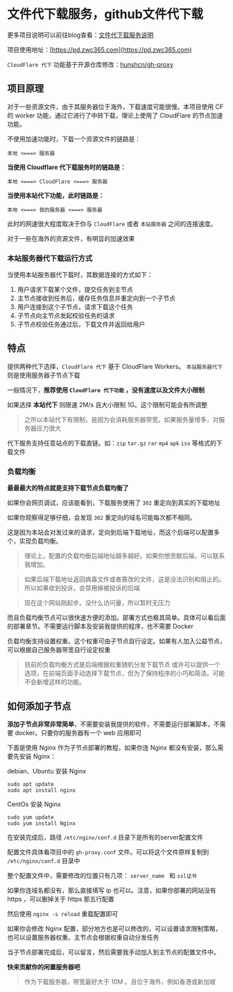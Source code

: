 
# 文件代下载服务，github文件代下载

更多项目说明可以前往blog查看：[文件代下载服务说明](https://zwc365.com/2020/09/24/file-proxy-download)

项目使用地址：[https://pd.zwc365.com](https://pd.zwc365.com)

`CloudFlare 代下` 功能基于开源仓库修改：[hunshcn/gh-proxy](https://github.com/hunshcn/gh-proxy)

## 项目原理

对于一些资源文件，由于其服务器位于海外，下载速度可能很慢。本项目使用 CF 的 worker 功能，通过它进行了中转下载，理论上使用了 CloudFlare 的节点加速功能。

不使用加速功能时，下载一个资源文件的链路是：

```
本地 <===> 服务器
```

**当使用 Cloudflare 代下载服务时的链路是：**

```
本地 <===> CloudFlare <===> 服务器
```

**当使用本站代下功能，此时链路是：**

```
本地 <===> 我的服务器 <===> 服务器
```

此时的网速很大程度取决于你与 `CloudFlare` 或者 `本站服务器` 之间的连接速度。

对于一些在海外的资源文件，有明显的加速效果

### 本站服务器代下载运行方式

当使用本站服务器代下载时，其数据连接的方式如下：

1. 用户请求下载某个文件，提交任务到主节点
2. 主节点接收到任务后，缓存任务信息并重定向到一个子节点
3. 用户连接到这个子节点，请求下载这个任务
4. 子节点向主节点发起校验任务的请求
4. 子节点校验任务通过后，下载文件并返回给用户

## 特点

提供两种代下选择，`CloudFlare 代下` 基于 CloudFlare Workers。 `本站服务器代下` 则是使用服务器子节点下载

一般情况下，**推荐使用 `CloudFlare 代下功能` ，没有速度以及文件大小限制**

如果选择 **本站代下** 则限速 2M/s 且大小限制 1G。这个限制可能会有所调整

> 之所以本站代下有限制，是因为会消耗服务器带宽。如果服务量增多，对服务器压力很大

代下服务支持任意站点的下载直链。如：`zip` `tar.gz` `rar` `mp4` `apk` `iso` 等格式的下载文件

### 负载均衡

**最最最大的特点就是支持下载节点负载均衡了**

如果你会网页调试，应该能看到，下载服务使用了 `302` 重定向到真实的下载地址

如果你观察得足够仔细，会发现 `302` 重定向的域名可能每次都不相同。

这是因为本站会对发过来的请求，定向到后端下载地址，而这个后端可以配置多个，实现负载均衡。

> 理论上，配置的负载均衡后端地址越多越好。如果你想贡献后端，可以联系我增加。

> 如果后端下载地址返回病毒文件或者篡改的文件，这是没法识别和阻止的。所以如果收到投诉，会禁用掉被投诉的后端

> 现在这个网站刚起步。没什么访问量，所以暂时无压力

而且负载均衡节点可以很快速方便的添加。部署方式也极其简单。具体可以看后面的部署章节。不需要运行脚本及安装我提供的程序，也不需要 Docker

负载均衡支持设置权重。这个权重可由子节点自行设定。如果有人加入公益节点，可以根据自己服务器带宽自行设定权重

> 目前的负载均衡方式是后端根据权重随机分发下载节点
> 或许可以提供一个选项，在前端页面手动选择下载节点，但为了保持程序的小巧和简洁。可能不会新增这样的功能。

## 如何添加子节点

**添加子节点非常非常简单**，不需要安装我提供的软件，不需要运行部署脚本，不需要 docker。只要你的服务器有一个 web 应用即可

下面是使用 Nginx 作为子节点部署的教程，如果你连 Nginx 都没有安装，那么需要先安装 Nginx：

debian、Ubuntu 安装 Nginx
```
sudo apt update
sudo apt install nginx
```

CentOs 安装 Nginx
```
sudo yum update
sudo yum install Nginx
```

在安装完成后，路径 `/etc/nginx/conf.d` 目录下是所有的server配置文件

配置文件具体看项目中的 `gh-proxy.conf` 文件。可以将这个文件原样复制到 `/etc/nginx/conf.d` 目录中

整个配置文件中，需要修改的位置只有几项： `server_name ` 和 `ssl证书`

如果你连域名都没有，那么直接填写 ip 也可以。注意，如果你部署的网站没有 https ，可以删掉关于 https 那五行配置

然后使用 `nginx -s reload` 重载配置即可

如果你会修改 Nginx 配置，部分地方也是可以修改的，可以设置请求限制策略，也可以设置服务器权重。主节点会根据权重自动分发任务

当子节点部署完成后，可以留言，然后需要我手动加入到主节点的配置文件中。

**快来贡献你的闲置服务器吧**

> 作为下载服务器，带宽最好大于 10M 。且位于海外，例如香港或新加坡


